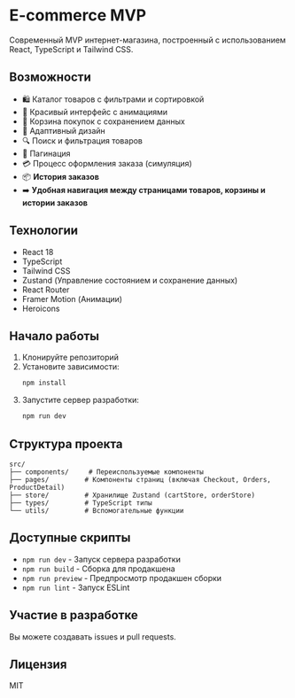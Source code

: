 # E-commerce MVP

Современный MVP интернет-магазина, построенный с использованием React, TypeScript и Tailwind CSS.

## Возможности

- 🛍️ Каталог товаров с фильтрами и сортировкой
- 🎨 Красивый интерфейс с анимациями
- 🛒 Корзина покупок с сохранением данных
- 📱 Адаптивный дизайн
- 🔍 Поиск и фильтрация товаров
- 📄 Пагинация
- 💳 Процесс оформления заказа (симуляция)
- 📦 **История заказов**
- ➡️ **Удобная навигация между страницами товаров, корзины и истории заказов**

## Технологии

- React 18
- TypeScript
- Tailwind CSS
- Zustand (Управление состоянием и сохранение данных)
- React Router
- Framer Motion (Анимации)
- Heroicons

## Начало работы

1. Клонируйте репозиторий
2. Установите зависимости:
   ```bash
   npm install
   ```
3. Запустите сервер разработки:
   ```bash
   npm run dev
   ```

## Структура проекта

```
src/
├── components/     # Переиспользуемые компоненты
├── pages/         # Компоненты страниц (включая Checkout, Orders, ProductDetail)
├── store/         # Хранилище Zustand (cartStore, orderStore)
├── types/         # TypeScript типы
└── utils/         # Вспомогательные функции
```

## Доступные скрипты

- `npm run dev` - Запуск сервера разработки
- `npm run build` - Сборка для продакшена
- `npm run preview` - Предпросмотр продакшен сборки
- `npm run lint` - Запуск ESLint

## Участие в разработке

Вы можете создавать issues и pull requests.

## Лицензия

MIT 